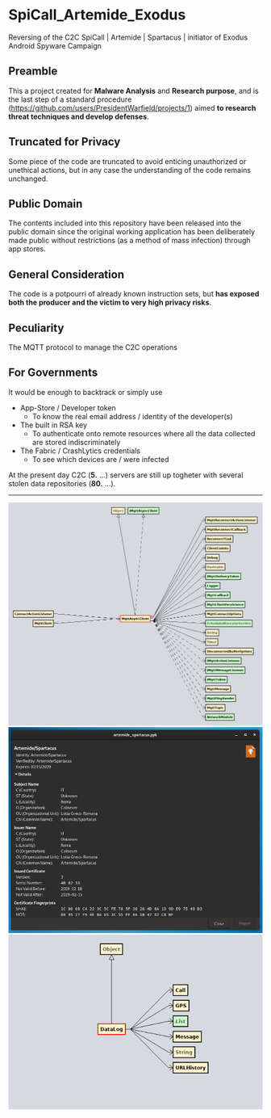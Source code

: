 # SpiCall_Artemide_Exodus
Reversing of the C2C SpiCall | Artemide | Spartacus | initiator of Exodus Android Spyware Campaign

## Preamble
This a project created for **Malware Analysis** and **Research purpose**, and is the last step of a standard procedure (https://github.com/users/PresidentWarfield/projects/1) aimed **to research threat techniques and develop defenses**.

## Truncated for Privacy
Some piece of the code are truncated to avoid enticing unauthorized or unethical actions, but in any case the understanding of the code remains unchanged.

## Public Domain
The contents included into this repository have been released into the public domain since the original working application has been deliberately made public without restrictions (as a method of mass infection) through app stores.

## General Consideration
The code is a potpourri of already known instruction sets, but **has exposed both the producer and the victim to very high privacy risks**.

## Peculiarity
The MQTT protocol to manage the C2C operations

## For Governments
It would be enough to backtrack or simply use
- App-Store / Developer token
  - To know the real email address / identity of the developer(s)
- The built in RSA key
  - To authenticate onto remote resources where all the data collected are stored indiscriminately
- The Fabric / CrashLytics credentials
  - To see which devices are / were infected
  
At the present day C2C (**5.** ...) servers are still up togheter with several stolen data repositories (**80.** ...). 

---
![](https://github.com/PresidentWarfield/SpiCall_Artemide_Exodus/blob/master/screenshots/screenshot001.png)
![](https://github.com/PresidentWarfield/SpiCall_Artemide_Exodus/blob/master/screenshots/screenshot003.png)
![](https://github.com/PresidentWarfield/SpiCall_Artemide_Exodus/blob/master/screenshots/screenshot002.png)
